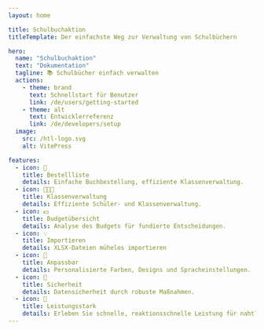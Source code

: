 ```yaml
---
layout: home

title: Schulbuchaktion
titleTemplate: Der einfachste Weg zur Verwaltung von Schulbüchern

hero:
  name: "Schulbuchaktion"
  text: "Dokumentation"
  tagline: 📚 Schulbücher einfach verwalten
  actions:
    - theme: brand
      text: Schnellstart für Benutzer
      link: /de/users/getting-started
    - theme: alt
      text: Entwicklerreferenz
      link: /de/developers/setup
  image:
    src: /htl-logo.svg
    alt: VitePress

features:
  - icon: 📑
    title: Bestellliste
    details: Einfache Buchbestellung, effiziente Klassenverwaltung.
  - icon: 👩‍👧‍👦
    title: Klassenverwaltung
    details: Effiziente Schüler- und Klassenverwaltung.
  - icon: 💵
    title: Budgetübersicht
    details: Analyse des Budgets für fundierte Entscheidungen.
  - icon: 💡
    title: Importieren
    details: XLSX-Dateien mühelos importieren
  - icon: 🎨
    title: Anpassbar
    details: Personalisierte Farben, Designs und Spracheinstellungen.
  - icon: 🔐
    title: Sicherheit
    details: Datensicherheit durch robuste Maßnahmen.
  - icon: 🚀
    title: Leistungsstark
    details: Erleben Sie schnelle, reaktionsschnelle Leistung für nahtlose Operationen.
---
```


<script setup>
import {
  VPTeamPage,
  VPTeamPageTitle,
  VPTeamMembers,
  VPTeamPageSection
} from "vitepress/theme"

const members = [
  {
    avatar: "https://github.com/Dino-Kupinic.png",
    name: "Dino Kupinic",
    title: "Full Stack Entwickler + Scrum Master",
    links: [
      { icon: "github", link: "https://github.com/Dino-Kupinic" },
      { icon: "twitter", link: "https://x.com/DinoKupinic" }
    ]
  },
  {
    avatar: "https://github.com/MPloier.png",
    name: "Michael Ploier",
    title: "Backend Entwickler",
    links: [
      { icon: "github", link: "https://github.com/MPloier" },
    ]
  },
  {
    avatar: "https://github.com/PhyToN-xD.png",
    name: "Lukas Bauer",
    title: "Backend Entwickler",
    links: [
      { icon: "github", link: "https://github.com/PhyToN-xD" },
    ]
  },
  {
    avatar: "https://github.com/dsamhabe.png",
    name: "Daniel Samhaber",
    title: "Frontend Entwickler",
    links: [
      { icon: "github", link: "https://github.com/dsamhabe" },
    ]
  },
  {
    avatar: "https://github.com/Neuery17Alt.png",
    name: "Jannick Angerer",
    title: "Frontend Entwickler",
    links: [
      { icon: "github", link: "https://github.com/Neuery17Alt" },
    ]
  },
]

const partners = [
  {
    avatar: "https://github.com/mrohrweck.png",
    name: "Monika Rohrweck",
    title: "Projektinhaber",
    org: "HTL Steyr",
    orgLink: "https://www.htl-steyr.ac.at/",
    links: [
      { icon: "github", link: "https://github.com/mrohrweck" },
    ]
  },
  {
    avatar: "https://github.com/prathgeb.png",
    name: "Peter Rathgeb",
    title: "Technischer Berater",
    org: "HTL Steyr",
    orgLink: "https://www.htl-steyr.ac.at/",
    links: [
      { icon: "github", link: "https://github.com/prathgeb" },
    ]
  },
  {
    avatar: "https://api.dicebear.com/8.x/identicon/svg?seed=SCAN&backgroundColor=ffffff",
    name: "Anja Schneiderbauer",
    org: "HTL Steyr",
    orgLink: "https://www.htl-steyr.ac.at/",
    title: "Externer Auftraggeber",
  },
  {
    avatar: "https://api.dicebear.com/8.x/identicon/svg?seed=RABS&backgroundColor=ffffff",
    name: "Stefan Raberger",
    org: "HTL Steyr",
    orgLink: "https://www.htl-steyr.ac.at/",
    title: "Externer Auftraggeber",
  },
]

</script>

<VPTeamPage>
  <VPTeamPageTitle>
    <template #title>Unser Team</template>
    <template #lead>Ein Team von passionierten Entwicklern</template>
  </VPTeamPageTitle>
  <VPTeamMembers :members="members" />
</VPTeamPage>

<VPTeamPage>
  <VPTeamPageTitle>
    <template #title>Partner</template>
  </VPTeamPageTitle>
  <VPTeamMembers :members="partners" />
</VPTeamPage>


<style>
:root {
  --vp-home-hero-name-color: transparent;
  --vp-home-hero-name-background: -webkit-linear-gradient(120deg, #086dcb 30%, #1dbef3);

  --vp-home-hero-image-background-image: linear-gradient(-45deg, #242a3b 50%, #428faf 50%);
  --vp-home-hero-image-filter: blur(44px);

}

.dark {
  --vp-c-gutter: #28282d;
}

@media (min-width: 640px) {
  :root {
    --vp-home-hero-image-filter: blur(56px);
  }
}

@media (min-width: 960px) {
  :root {
    --vp-home-hero-image-filter: blur(68px);
  }
}
</style>

